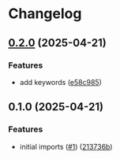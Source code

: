 # Changelog

## [0.2.0](https://github.com/nebetoxyz/rust-request-id-middleware--lib/compare/v0.1.0...v0.2.0) (2025-04-21)


### Features

* add keywords ([e58c985](https://github.com/nebetoxyz/rust-request-id-middleware--lib/commit/e58c9853d1b4a5f68a7ed6ca56db611df1a517f8))

## 0.1.0 (2025-04-21)


### Features

* initial imports ([#1](https://github.com/nebetoxyz/rust-request-id-middleware--lib/issues/1)) ([213736b](https://github.com/nebetoxyz/rust-request-id-middleware--lib/commit/213736bcc748a11923bf5c5918f01888e7781bc0))
